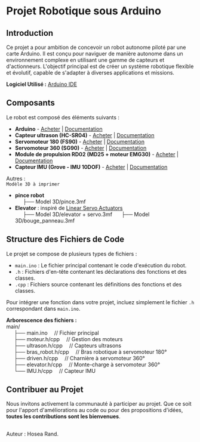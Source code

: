 # Projet Robotique sous Arduino

## Introduction
Ce projet a pour ambition de concevoir un robot autonome piloté par une carte Arduino. Il est conçu pour naviguer de manière autonome dans un environnement complexe en utilisant une gamme de capteurs et d'actionneurs. L'objectif principal est de créer un système robotique flexible et évolutif, capable de s'adapter à diverses applications et missions.

**Logiciel Utilisé :** [Arduino IDE](https://www.arduino.cc/en/software)
## Composants
Le robot est composé des éléments suivants :
- **Arduino** - [Acheter](https://www.gotronic.fr/art-carte-joy-it-2560-r3-25502.htm) | [Documentation](https://docs.arduino.cc/#:~:text=Arduino%20Documentation%201%20Hardware%20The%20vital%20pieces%20of,to%20program%20with%20Arduino%2C%20including%20library%20documentation.%20)
- **Capteur ultrason (HC-SR04)** - [Acheter](https://www.gotronic.fr/art-module-a-detection-us-hc-sr04a-27740.htm) | [Documentation](https://www.hwlibre.com/fr/hc-sr04/)
- **Servomoteur 180 (FS90)** - [Acheter](https://www.gotronic.fr/art-servomoteur-analogique-miniature-fs90-25826.htm) | [Documentation]()
- **Servomoteur 360 (SG90)** - [Acheter](https://www.amazon.fr/servomoteur-sg90/s?k=servomoteur+sg90) | [Documentation](https://arduino-france.site/ultrason-hc-sr04/)
- **Module de propulsion RD02 (MD25 + moteur EMG30)** - [Acheter](https://www.gotronic.fr/art-module-de-propulsion-rd02-11565.htm) | [Documentation](http://www.robot-electronics.co.uk/htm/md25tech.htm)
- **Capteur IMU (Grove - IMU 10DOF)** - [Acheter](https://wiki.seeedstudio.com/Grove-IMU_10DOF/) | [Documentation](https://wiki.seeedstudio.com/Grove-IMU_10DOF/)

Autres :  
`Modèle 3D à imprimer`
- **pince robot**\
&ensp;&ensp;&ensp;├── Model 3D/pince.3mf
- **Elevator** : inspiré de [Linear Servo Actuators](https://www.thingiverse.com/thing:3170748)\
&ensp;&ensp;&ensp;├── Model 3D/elevator + servo.3mf
&ensp;&ensp;&ensp;├── Model 3D/bouge_panneau.3mf

## Structure des Fichiers de Code
Le projet se compose de plusieurs types de fichiers :
- `main.ino` : Le fichier principal contenant le code d'exécution du robot.
- `.h` : Fichiers d'en-tête contenant les déclarations des fonctions et des classes.
- `.cpp` : Fichiers source contenant les définitions des fonctions et des classes.

Pour intégrer une fonction dans votre projet, incluez simplement le fichier `.h` correspondant dans `main.ino`.

**Arborescence des fichiers :**\
main/\
&ensp;&ensp;&ensp;├── main.ino &emsp;// Fichier principal\
&ensp;&ensp;&ensp;├── moteur.h/cpp &emsp;// Gestion des moteurs\
&ensp;&ensp;&ensp;├── ultrason.h/cpp &emsp;// Capteurs ultrasons\
&ensp;&ensp;&ensp;├── bras_robot.h/cpp &emsp;// Bras robotique à servomoteur 180°\
&ensp;&ensp;&ensp;├── driven.h/cpp &emsp;// Charnière à servomoteur 360°\
&ensp;&ensp;&ensp;├── elevator.h/cpp &emsp;// Monte-charge à servomoteur 360°\
&ensp;&ensp;&ensp;└── IMU.h/cpp &emsp;// Capteur IMU

## Contribuer au Projet
Nous invitons activement la communauté à participer au projet. Que ce soit pour l'apport d'améliorations au code ou pour des propositions d'idées, **toutes les contributions sont les bienvenues**.


##
Auteur : Hosea Rand.
